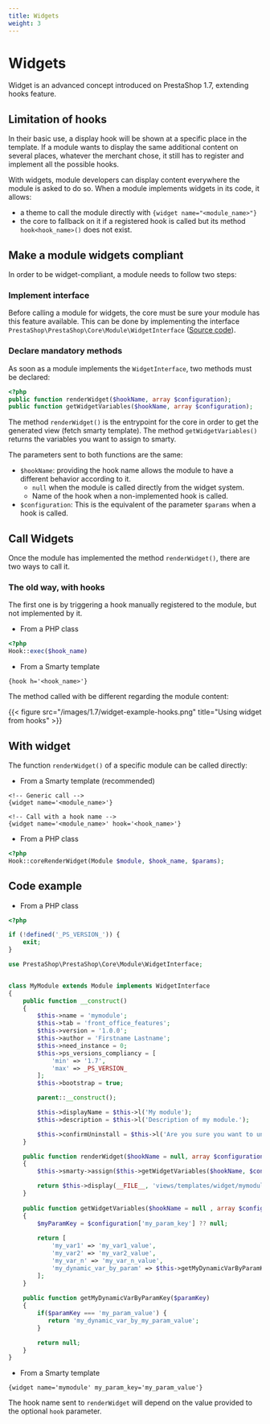 ```yaml
---
title: Widgets
weight: 3
---
```


# Widgets

Widget is an advanced concept introduced on PrestaShop 1.7, extending hooks
feature.


## Limitation of hooks

In their basic use, a display hook will be shown at a specific place in the
template.
If a module wants to display the same additional content on several places,
whatever the merchant chose, it still has to register and implement all
the possible hooks.

With widgets, module developers can display content everywhere the module is
asked to do so.
When a module implements widgets in its code, it allows:

* a theme to call the module directly with `{widget name="<module_name>"}`
* the core to fallback on it if a registered hook is called but its method
`hook<hook_name>()` does not exist.


## Make a module widgets compliant

In order to be widget-compliant, a module needs to follow two steps:

### Implement interface

Before calling a module for widgets, the core must be sure your module has
this feature available. This can be done by implementing the interface
`PrestaShop\PrestaShop\Core\Module\WidgetInterface`
([Source code](https://github.com/PrestaShop/PrestaShop/blob/develop/src/Core/Module/WidgetInterface.php)).

### Declare mandatory methods

As soon as a module implements the `WidgetInterface`, two methods must be declared:

```php
<?php
public function renderWidget($hookName, array $configuration);
public function getWidgetVariables($hookName, array $configuration);
```

The method `renderWidget()` is the entrypoint for the core in order to get the generated view (fetch smarty template).
The method `getWidgetVariables()` returns the variables you want to assign to smarty.

The parameters sent to both functions are the same:

* `$hookName`: providing the hook name allows the module to have a different behavior according to it.
  * `null` when the module is called directly from the widget system.
  * Name of the hook when a non-implemented hook is called.
* `$configuration`: This is the equivalent of the parameter `$params` when a hook
is called.

## Call Widgets

Once the module has implemented the method `renderWidget()`, there are two ways to call it.

### The old way, with hooks

The first one is by triggering a hook manually registered to the module, but not implemented by it.

* From a PHP class

```php
<?php
Hook::exec($hook_name)
```

* From a Smarty template

```tpl
{hook h='<hook_name>'}
```

The method called with be different regarding the module content:

{{< figure src="/images/1.7/widget-example-hooks.png" title="Using widget from hooks" >}}

## With widget

The function `renderWidget()` of a specific module can be called directly:

* From a Smarty template (recommended)

```smarty
<!-- Generic call -->
{widget name='<module_name>'}

<!-- Call with a hook name -->
{widget name='<module_name>' hook='<hook_name>'}
```

* From a PHP class

```php
<?php
Hook::coreRenderWidget(Module $module, $hook_name, $params);
```

## Code example

* From a PHP class


```php
<?php

if (!defined('_PS_VERSION_')) {
    exit;
}

use PrestaShop\PrestaShop\Core\Module\WidgetInterface;


class MyModule extends Module implements WidgetInterface
{
    public function __construct()
    {
        $this->name = 'mymodule';
        $this->tab = 'front_office_features';
        $this->version = '1.0.0';
        $this->author = 'Firstname Lastname';
        $this->need_instance = 0;
        $this->ps_versions_compliancy = [
            'min' => '1.7',
            'max' => _PS_VERSION_
        ];
        $this->bootstrap = true;

        parent::__construct();

        $this->displayName = $this->l('My module');
        $this->description = $this->l('Description of my module.');

        $this->confirmUninstall = $this->l('Are you sure you want to uninstall?');
    }

    public function renderWidget($hookName = null, array $configuration = []) 
    {
        $this->smarty->assign($this->getWidgetVariables($hookName, $configuration));

        return $this->display(__FILE__, 'views/templates/widget/mymodule.tpl');
    }
 
    public function getWidgetVariables($hookName = null , array $configuration = [] )
    {
        $myParamKey = $configuration['my_param_key'] ?? null;
        
        return [
            'my_var1' => 'my_var1_value',
            'my_var2' => 'my_var2_value',
            'my_var_n' => 'my_var_n_value',
            'my_dynamic_var_by_param' => $this->getMyDynamicVarByParamKey($myParamKey),
        ];
    }
    
    public function getMyDynamicVarByParamKey($paramKey)
    {
        if($paramKey === 'my_param_value') {
           return 'my_dynamic_var_by_my_param_value';
        }

        return null;
    }
}

```

* From a Smarty template

```smarty
{widget name='mymodule' my_param_key='my_param_value'}
```


The hook name sent to `renderWidget` will depend on the value provided to the optional `hook` parameter.

